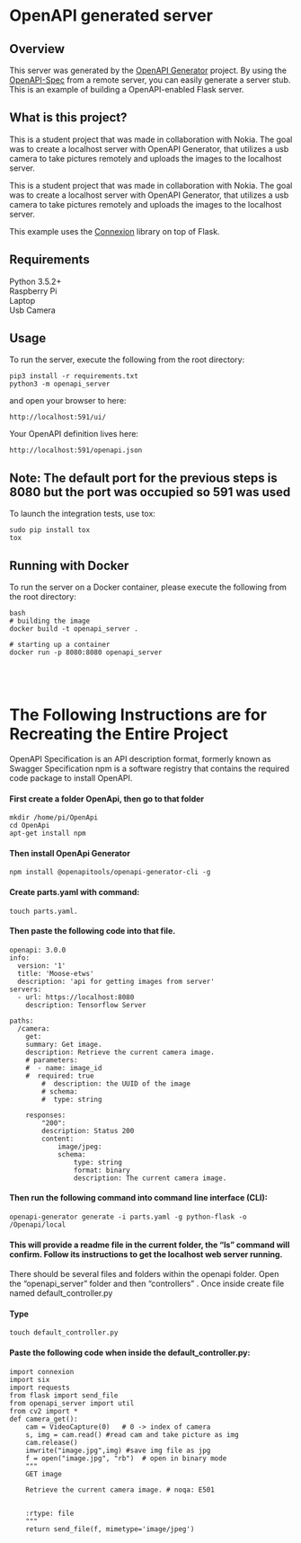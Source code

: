 # OpenAPI generated server

## Overview
This server was generated by the [OpenAPI Generator](https://openapi-generator.tech) project. By using the
[OpenAPI-Spec](https://openapis.org) from a remote server, you can easily generate a server stub.  This
is an example of building a OpenAPI-enabled Flask server.
<br>
## What is this project?

This is a student project that was made in collaboration with Nokia.
The goal was to create a localhost server with OpenAPI Generator, that utilizes a usb camera to take pictures remotely and uploads the images to the localhost server.

This is a student project that was made in collaboration with Nokia.
The goal was to create a localhost server with OpenAPI Generator, that utilizes a usb camera to take pictures remotely and uploads the images to the localhost server.


This example uses the [Connexion](https://github.com/zalando/connexion) library on top of Flask.

## Requirements
Python 3.5.2+
<br>
Raspberry Pi
<br>
Laptop
<br>
Usb Camera


## Usage
To run the server, execute the following from the root directory:

```
pip3 install -r requirements.txt
python3 -m openapi_server
```

and open your browser to here:

```
http://localhost:591/ui/
```

Your OpenAPI definition lives here:

```
http://localhost:591/openapi.json
```
## Note: The default port for the previous steps is 8080 but the port was occupied so 591 was used

To launch the integration tests, use tox:
```
sudo pip install tox
tox
```

## Running with Docker

To run the server on a Docker container, please execute the following from the root directory:

```
bash
# building the image
docker build -t openapi_server .

# starting up a container
docker run -p 8080:8080 openapi_server
```
<br>
<br>

# The Following Instructions are for Recreating the Entire Project


OpenAPI Specification is an API description format, formerly known as Swagger Specification
npm is a software registry that contains the required code package to install OpenAPI. 


#### First create a folder OpenApi, then go to that folder
```
mkdir /home/pi/OpenApi
cd OpenApi
apt-get install npm
```
#### Then install OpenApi Generator
```
npm install @openapitools/openapi-generator-cli -g
```
#### Create parts.yaml with command: 
```
touch parts.yaml. 
```
#### Then paste the following code into that file.
```
openapi: 3.0.0
info:
  version: '1'
  title: 'Moose-etws'
  description: 'api for getting images from server'
servers:
  - url: https://localhost:8080
	description: Tensorflow Server

paths:
  /camera:
	get:
  	summary: Get image.
  	description: Retrieve the current camera image.
 	# parameters:
  	#  - name: image_id
   	#  required: true
    	#  description: the UUID of the image
     	# schema:
      	#  type: string
        
  	responses:
    	"200":
      	description: Status 200
      	content:
        	image/jpeg:
          	schema:
            	type: string
            	format: binary
            	description: The current camera image.
```
#### Then run the following command into command line interface (CLI):
```
openapi-generator generate -i parts.yaml -g python-flask -o /Openapi/local
```
#### This will provide a readme file in the current folder, the “ls” command will confirm. Follow its instructions to get the localhost web server running.

There should be several files and folders within the openapi folder. Open the “openapi_server” folder and then “controllers” . Once inside create file named default_controller.py

#### Type
```
touch default_controller.py
```
#### Paste the following code when inside the default_controller.py:
```
import connexion
import six
import requests
from flask import send_file
from openapi_server import util
from cv2 import *
def camera_get():
	cam = VideoCapture(0)   # 0 -> index of camera
	s, img = cam.read() #read cam and take picture as img
	cam.release()
	imwrite("image.jpg",img) #save img file as jpg
	f = open("image.jpg", "rb")  # open in binary mode
	"""
	GET image

	Retrieve the current camera image. # noqa: E501


	:rtype: file
	"""
	return send_file(f, mimetype='image/jpeg')
```
